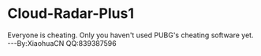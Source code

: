 # Cloud-Radar-Plus1
Everyone is cheating. Only you haven't used PUBG's cheating software yet. ---By:XiaohuaCN QQ:839387596
